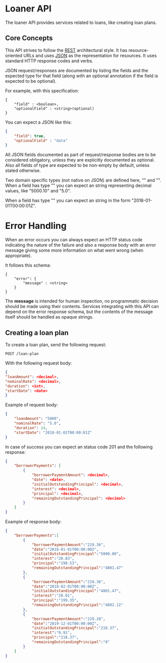 # Loaner API

The loaner API provides services related to loans, like
creating loan plans.

## Core Concepts

This API strives to follow the [REST](http://en.wikipedia.org/wiki/Representational_State_Transfer)
architectural style. It has resource-oriented
URLs and uses [JSON](https://www.json.org/) as the representation for resources.
It uses standard HTTP response codes and verbs.

JSON request/responses are documented by listing the fields and
the expected type for that field (along with an optional annotation
if the field is expected to be optional).

For example, with this specification:

```
{
    "field" : <boolean>,
    "optionalField" : <string>(optional)
}
```

You can expect a JSON like this:

```json
{
    "field": true,
    "optionalField" : "data"
}
```

All JSON fields documented as part of request/response bodies are
to be considered obligatory, unless they are explicitly
documented as optional. Also all fields of type **<string>** are
expected to be non-empty by default, unless stated otherwise.

Two domain specific types (not native on JSON) are defined here,
"<decimal>" and "<date>". When a field has type "<decimal>" you
can expect an string representing decimal values,
like "5000.10" and "5.0".

When a field has type "<date>" you can expect an string in the form
"2018-01-01T00:00:01Z".


# Error Handling

When an error occurs you can always expect an HTTP status code indicating the
nature of the failure and also a response body with an error message
giving some more information on what went wrong (when appropriate).

It follows this schema:

```
{
    "error": {
        "message" : <string>
    }
}
```

The **message** is intended for human inspection, no programmatic decision
should be made using their contents. Services integrating with this API
can depend on the error response schema, but the contents of the
message itself should be handled as opaque strings.


## Creating a loan plan

To create a loan plan, send the following request:

```
POST /loan-plan
```

With the following request body:

```json
{
"loanAmount": <decimal>,
"nominalRate": <decimal>,
"duration": <int>,
"startDate": <date>
}
```

Example of request body:

```json
{
    "loanAmount": "5000",
    "nominalRate": "5.0",
    "duration": 24,
    "startDate": "2018-01-01T00:00:01Z"
}
```

In case of success you can expect an status code 201 and the following response:

```json
{
    "borrowerPayments": [
        {
            "borrowerPaymentAmount": <decimal>,
            "date": <date>,
            "initialOutstandingPrincipal": <decimal>,
            "interest": <decimal>,
            "principal": <decimal>,
            "remainingOutstandingPrincipal": <decimal>
        }
    ]
}
```

Example of response body:

```json
{
    "borrowerPayments":[
        {
            "borrowerPaymentAmount":"219.36",
            "date":"2018-01-01T00:00:00Z",
            "initialOutstandingPrincipal":"5000.00",
            "interest":"20.83",
            "principal":"198.53",
            "remainingOutstandingPrincipal":"4801.47"
        },
        {
            "borrowerPaymentAmount":"219.36",
            "date":"2018-02-01T00:00:00Z",
            "initialOutstandingPrincipal":"4801.47",
            "interest":"20.01",
            "principal":"199.35",
            "remainingOutstandingPrincipal":"4602.12"
        },
        {
            "borrowerPaymentAmount":"219.28",
            "date":"2019-12-01T00:00:00Z",
            "initialOutstandingPrincipal":"218.37",
            "interest":"0.91",
            "principal":"218.37",
            "remainingOutstandingPrincipal":"0"
        }
    ]
}
```

